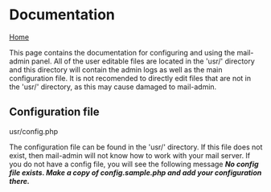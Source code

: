 # Documentation
[Home](https://mailadminpanel.org/)

This page contains the documentation for configuring and using the mail-admin panel.
All of the user editable files are located in the 'usr/' directory and this directory will contain the admin logs as well as the main configuration file.
It is not recomended to directly edit files that are not in the 'usr/' directory, as this may cause damaged to mail-admin.

## Configuration file

 usr/config.php

 The configuration file can be found in the 'usr/' directory.
 If this file does not exist, then mail-admin will not know how to work with your mail server.
 If you do not have a config file, you will see the following message ***No config file exists. Make a copy of config.sample.php and add your configuration there.***
